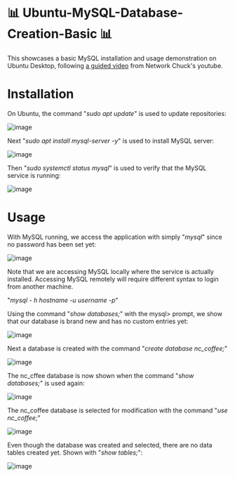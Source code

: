 # 📊 Ubuntu-MySQL-Database-Creation-Basic 📊

This showcases a basic MySQL installation and usage demonstration on Ubuntu Desktop, following [a guided video](https://www.youtube.com/watch?v=xiUTqnI6xk8) from Network Chuck's youtube. 

# Installation 

On Ubuntu, the command "_sudo apt update_" is used to update repositories:

![image](https://github.com/gervguerrero/Ubuntu-MySQL-Database-Creation-Basic/assets/140366635/e2e90e43-b63b-4950-b25c-cd35b533ad9f)


Next "_sudo apt install mysql-server -y_" is used to install MySQL server:

![image](https://github.com/gervguerrero/Ubuntu-MySQL-Database-Creation-Basic/assets/140366635/35c754a4-4958-4147-adc7-d405066cd609)

Then "_sudo systemctl status mysql_" is used to verify that the MySQL service is running:

![image](https://github.com/gervguerrero/Ubuntu-MySQL-Database-Creation-Basic/assets/140366635/ae81fd8e-3f9b-46a3-8e78-d403aebbb69c)

# Usage  

With MySQL running, we access the application with simply "_mysql_" since no password has been set yet:

![image](https://github.com/gervguerrero/Ubuntu-MySQL-Database-Creation-Basic/assets/140366635/51efbafd-679e-4de7-abc9-bd3f1e3810f1)

Note that we are accessing MySQL locally where the service is actually installed. Accessing MySQL remotely will require different syntax to login from another machine. 

"_mysql - h hostname -u username -p_"

Using the command "_show databases;_" with the mysql> prompt, we show that our database is brand new and has no custom entries yet:

![image](https://github.com/gervguerrero/Ubuntu-MySQL-Database-Creation-Basic/assets/140366635/fca5daf8-6d35-4ce6-a2cb-ee7e8196d8c7)

Next a database is created with the command "_create database nc_coffee;_"

![image](https://github.com/gervguerrero/Ubuntu-MySQL-Database-Creation-Basic/assets/140366635/56441df3-bfc1-41e1-b0a6-880b1691bbb3)

The nc_cffee database is now shown when the command "_show databases;_" is used again:

![image](https://github.com/gervguerrero/Ubuntu-MySQL-Database-Creation-Basic/assets/140366635/c6db417a-007d-4139-9dc3-dc7e79d96b98)

The nc_coffee database is selected for modification with the command "_use nc_coffee;_"

![image](https://github.com/gervguerrero/Ubuntu-MySQL-Database-Creation-Basic/assets/140366635/13111e45-f7ca-4bef-8e63-1e9726d3d0fd)

Even though the database was created and selected, there are no data tables created yet. Shown with "_show tables;_":

![image](https://github.com/gervguerrero/Ubuntu-MySQL-Database-Creation-Basic/assets/140366635/848fa051-cc00-4fe1-895f-06f6c89a878a)

